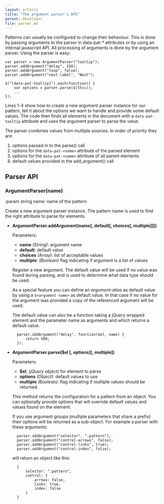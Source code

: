 ```yaml
---
layout: article
title: "The argument parser's API"
parent: Developer
file: parser.md
---
```


Patterns can usually be configured to change their behaviour. This is done
by passing arguments to the parser in data-pat-\* attributes or by using
an internal javascript API. All processing of arguments is done by the
argument parser. Using the parser is easy:

```
var parser = new ArgumentParser("tooltip");
parser.addArgument("delay", 150);
parser.addArgument("loop", false);
parser.addArgument("next-label", "Next");

$("[data-pat-tooltip]").each(function() {
    var options = parser.parse($(this));
    ...
});
```

Lines 1-4 show how to create a new argument parser instance for our
pattern, tell it about the options we want to handle and provide some
default values. The code then finds all elements in the document with a
`data-pat-tooltip` attribute and uses the argument parser to parse the
value.

The parser combines values from multiple sources. In order of priority
they are:

1.  options passed in to the parse() call
2.  options for the `data-pat-<name>` attribute of the parsed element
3.  options for the `data-pat-<name>` attribute of all parent elements
4.  default values provided in the add\_argument() call

## Parser API

### ArgumentParser(name)

   :param string name: name of the pattern

   Create a new argument parser instance. The pattern name is used to find the
   right attribute to parse for elements.


- **ArgumentParser.addArgument(name[, default[, choices[, multiple]]])**

    Parameters:
    - **name** *(String)*: argument name
    - **default**: default value
    - **choices** *(Array)*: list of acceptable values
    - **multiple**: *(Boolean)* flag indicating if argument is a list of values

    Register a new argument. The default value will be used if no value was
    found during parsing, and is used to determine what data type should be
    used.

    As a special feature you can define an *argument-alias* as default value by
    using a ```$<argument name>``` as default value. In that case if no value
    for the argument was provided a copy of the referenced argument will be
    used.

    The default value can also be a function taking a jQuery wrapped element
    and the parameter name as arguments and which returns a default value.

        parser.addArgument("delay", function($el, name) {
            return 500;
        });

- **ArgumentParser.parse($el [, options][, multiple])**

    Parameters:
    - **$el**: *(jQuery object)* for element to parse
    - **options** *(Object)*: default values to use
    - **multiple** *(Boolean)*: flag indicating if multiple values should be returned.

    This method returns the configuration for a pattern from an object. You can
    optionally provide options that will override default values and values
    found on the element.

    If you use argument groups (multiple parameters that share a prefix) their
    options will be returned as a sub-object. For example a parser with
    these arguments:

        parser.addArgument("selector", ".pattern");
        parser.addArgument("control-arrows", false);
        parser.addArgument("control-links", true);
        parser.addArgument("control-index", false);

    will return an object like this:

        {
            selector: ".pattern",
            control: {
                arrows: false,
                links: true,
                index: false
            }
        }
